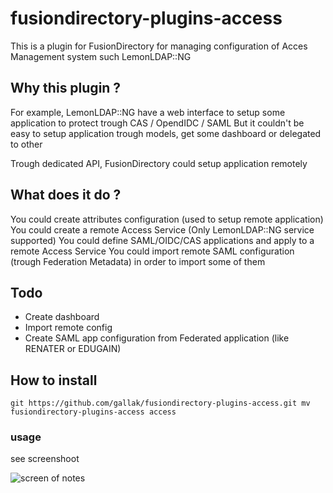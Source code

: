 # fusiondirectory-plugins-access

This is a plugin for FusionDirectory for managing configuration of Acces Management system such LemonLDAP::NG

## Why this plugin ?

For example, LemonLDAP::NG have a web interface to setup some application to protect trough CAS / OpendIDC / SAML
But it couldn't be easy to setup application trough models, get some dashboard or delegated to other

Trough dedicated API, FusionDirectory could setup application remotely

## What does it do ?

You could create attributes configuration (used to setup remote application)
You could create a remote Access Service (Only LemonLDAP::NG service supported)
You could define SAML/OIDC/CAS applications and apply to a remote Access Service
You could import remote SAML configuration (trough Federation Metadata) in order to import some of them

## Todo
  - Create dashboard
  - Import remote config
  - Create SAML app configuration from Federated application (like RENATER or EDUGAIN)

## How to install

`git https://github.com/gallak/fusiondirectory-plugins-access.git
mv fusiondirectory-plugins-access access`

### usage

see screenshoot

![screen of notes](example.png)


